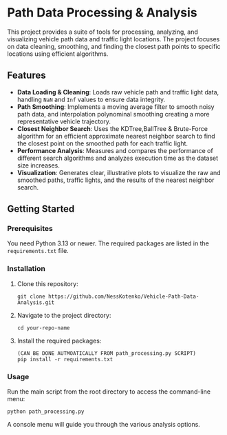 # Path Data Processing & Analysis

This project provides a suite of tools for processing, analyzing, and visualizing vehicle path data and traffic light locations. The project focuses on data cleaning, smoothing, and finding the closest path points to specific locations using efficient algorithms.

## Features

  * **Data Loading & Cleaning**: Loads raw vehicle path and traffic light data, handling `NaN` and `Inf` values to ensure data integrity.
  * **Path Smoothing**: Implements a moving average filter to smooth noisy path data, and interpolation polynominal smoothing creating a more representative vehicle trajectory.
  * **Closest Neighbor Search**: Uses the KDTree,BallTree & Brute-Force algorithm for an efficient approximate nearest neighbor search to find the closest point on the smoothed path for each traffic light.
  * **Performance Analysis**: Measures and compares the performance of different search algorithms and analyzes execution time as the dataset size increases.
  * **Visualization**: Generates clear, illustrative plots to visualize the raw and smoothed paths, traffic lights, and the results of the nearest neighbor search.

## Getting Started

### Prerequisites

You need Python 3.13 or newer. The required packages are listed in the `requirements.txt` file.

### Installation

1.  Clone this repository:
    ```
    git clone https://github.com/NessKotenko/Vehicle-Path-Data-Analysis.git
    ```
2.  Navigate to the project directory:
    ```
    cd your-repo-name
    ```
3.  Install the required packages:
    ```
    (CAN BE DONE AUTMOATICALLY FROM path_processing.py SCRIPT)
    pip install -r requirements.txt
    ```

### Usage

Run the main script from the root directory to access the command-line menu:

```
python path_processing.py
```

A console menu will guide you through the various analysis options.

